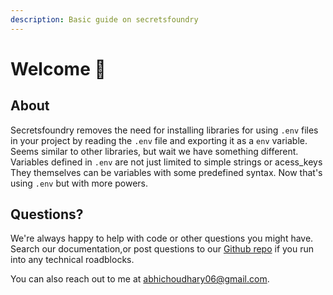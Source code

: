```yaml
---
description: Basic guide on secretsfoundry
---
```


# Welcome 👋

## About

Secretsfoundry removes the need for installing libraries for using `.env` files in your project by reading the `.env` file and exporting it as a `env` variable. Seems similar to other libraries, but wait we have something different. Variables defined in `.env` are not just limited to simple strings or acess\_keys They themselves can be variables with some predefined syntax. Now that's using `.env` but with more powers.

## Questions?

We're always happy to help with code or other questions you might have. Search our documentation,or post questions to our [Github repo](https://github.com/innoavator/secretsfoundry) if you run into any technical roadblocks. 

You can also reach out to me at abhichoudhary06@gmail.com.

